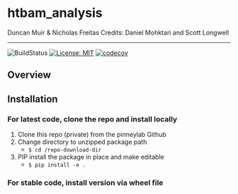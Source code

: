 # htbam_analysis
Duncan Muir & Nicholas Freitas
Credits: Daniel Mohktari and Scott Longwell
___
![BuildStatus](https://github.com/pinneylab/htbam_analysis/actions/workflows/ci.yml/badge.svg)
[![License: MIT](https://img.shields.io/badge/License-MIT-purple.svg)](https://opensource.org/licenses/MIT)
[![codecov](https://codecov.io/gh/pinneylab/htbam_analysis/graph/badge.svg?token=DWPK36TQQS)](https://codecov.io/gh/pinneylab/htbam_analysis)

## Overview


## Installation
### For latest code, clone the repo and install locally

1. Clone  this repo (private) from the pinneylab Github
2. Change directory to unzipped package path
    - `$ cd /repo-download-dir`
3. PIP install the package in place and make editable
    - `$ pip install -e .`

### For stable code, install version via wheel file